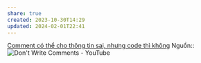 ```yaml
---
share: true
created: 2023-10-30T14:29
updated: 2024-02-01T22:41
---
```

[Comment có thể cho thông tin sai, nhưng code thì không](./Comment%20c%C3%B3%20th%E1%BB%83%20cho%20th%C3%B4ng%20tin%20sai,%20nh%C6%B0ng%20code%20th%C3%AC%20kh%C3%B4ng.md) 
Nguồn:: ![Don't Write Comments - YouTube](https://youtu.be/Bf7vDBBOBUA?si=Bv-qy1IX8R6quJ88&t=162)